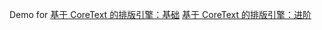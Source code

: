 
Demo for
[基于 CoreText 的排版引擎：基础](http://blog.devtang.com/2015/06/27/using-coretext-1/)
[基于 CoreText 的排版引擎：进阶](http://blog.devtang.com/2015/06/27/using-coretext-2/)


